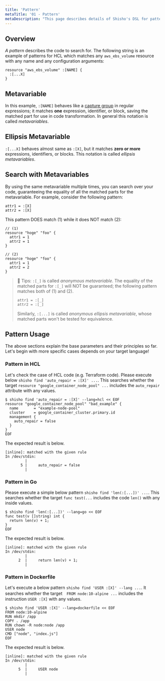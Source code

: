 ```yaml
---
title: 'Pattern'
metaTitle: '01 - Pattern'
metaDescription: "This page describes details of Shisho's DSL for pattern matching."
---
```


## Overview

_A pattern_ describes the code to search for. The following string is an example of patterns for HCL which matches any `aws_ebs_volume` resource with any name and any configuration arguments:

```
resource "aws_ebs_volume" :[NAME] {
  :[...X]
}
```

## Metavariable

In this example, `:[NAME]` behaves like a [capture group](https://www.regular-expressions.info/brackets.html) in regular expressions; it matches **one** expression, identifier, or block, saving the matched part for use in code transformation. In general this notation is called _metavariables_.

## Ellipsis Metavariable

`:[...X]` behaves almost same as `:[X]`, but it matches **zero or more** expressions, identifiers, or blocks. This notation is called _ellipsis metavariables_.

## Search with Metavariables

By using the same metavariable multiple times, you can search over your code, guaranteeing the equality of all the matched parts for the metavariable. For example, consider the following pattern:

```
attr1 = :[X]
attr2 = :[X]
```

This pattern DOES match (1) while it does NOT match (2):

```
// (1)
resource "hoge" "foo" {
  attr1 = 1
  attr2 = 1
}

// (2)
resource "hoge" "foo" {
  attr1 = 1
  attr2 = 2
}
```

> 📝 Tips: `:[_]` is called _anonymous metavariable_. The equality of the matched parts for `:[_]` will NOT be guaranteed; the following pattern matches both of (1) and (2).
>
> ```
> attr1 = :[_]
> attr2 = :[_]
> ```
>
> Similarly, `:[...]` is called _anonymous ellipsis metavariable_, whose matched parts won't be tested for equivalence.

## Pattern Usage

The above sections explain the base parameters and their principles so far. Let's begin with more specific cases depends on your target language!

### Pattern in HCL

Let's check the case of HCL code (e.g. Terraform code). Please execute below `shisho find 'auto_repair = :[X]' ...`. This searches whether the target `resource "google_container_node_pool" ...` includes the `auto_repair` attribute with any values.

```shell
$ shisho find 'auto_repair = :[X]' --lang=hcl << EOF
resource "google_container_node_pool" "bad_example" {
  name       = "example-node-pool"
  cluster    = google_container_cluster.primary.id
  management {
    auto_repair = false
  }
}
EOF
```

The expected result is below.

```
[inline]: matched with the given rule
In /dev/stdin:
         |
       5 |     auto_repair = false
         |
```

### Pattern in Go

Please execute a simple below pattern `shisho find 'len(:[...])' ...`. This searches whether the target `func test(...` includes the code `len()` with any inside values.

```shell
$ shisho find 'len(:[...])' --lang=go << EOF
func test(v []string) int { 
  return len(v) + 1; 
}
EOF
```

The expected result is below.

```
[inline]: matched with the given rule
In /dev/stdin:
         |
      2  |     return len(v) + 1; 
         |
```

### Pattern in Dockerfile

Let's execute a below pattern `shisho find 'USER :[X]' --lang ...`. It searches whether the target　`FROM node:10-alpine ...` includes the instruction `USER :[X]` with any values.

```shell
$ shisho find 'USER :[X]' --lang=dockerfile << EOF
FROM node:10-alpine 
RUN mkdir /app
COPY . /app
RUN chown -R node:node /app
USER node
CMD ["node", "index.js"]
EOF
```

The expected result is below.

```
[inline]: matched with the given rule
In /dev/stdin:
         |
      5  |     USER node
         |
```

